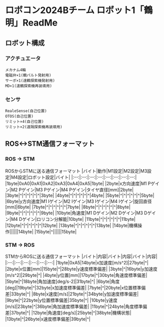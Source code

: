# ロボコン2024Bチーム ロボット1「鶴明」ReadMe
## ロボット構成
### アクチュエータ
    メカナム4輪
    電磁弁×1(鶴パルト発射用)
    サーボ×1(遠鶴探索機発射用)
    MD×1(遠鶴探索機再装填用)
### センサ
    RealeSense(自己位置)
    OTOS(自己位置)
    リミット×4(自己位置)
    リミット×2(遠隔探索機再装填用)
## ROS<->STM通信フォーマット
### ROS -> STM　　
ROSからSTMに送る通信フォーマット
|バイト|動作|M1設定|M2設定|M3設定|M4設定|ロボット設定|バイト|
|:--:|:--:|:--:|:--:|:--:|:--:|:--:|:--:|
|1byte|0xA0|0xA1|0xA2|0xA3|0xA4|0xA5|1byte|
|2byte|x方向速度|M1 Pゲイン|M2 Pゲイン|M3 Pゲイン|M4 Pゲイン|タイヤ直径[mm]|2byte|
|3byte|^|^|^|^|^|^|3byte|
|4byte|^|^|^|^|^|^|4byte|
|5byte|^|^|^|^|^|^|5byte|
|6byte|y方向速度|M1 Iゲイン|M2 Iゲイン|M3 Iゲイン|M4 Iゲイン|旋回直径[mm]|6byte|
|7byte|^|^|^|^|^|^|7byte|
|8byte|^|^|^|^|^|^|8byte|
|9byte|^|^|^|^|^|^|9byte|
|10byte|角速度|M1 Dゲイン|M2 Dゲイン|M3 Dゲイン|M4 Dゲイン|ロリコン分解能|10byte|
|11byte|^|^|^|^|^|^|11byte|
|12byte|^|^|^|^|^|^|12byte|
|13byte|^|^|^|^|^|^|13byte|
|14byte|機構操作||||||14byte|
|15byte|^||||||15byte|

### STM -> ROS
STMからROSに送る通信フォーマット
|バイト|内容|バイト|内容|バイト|内容|
|:--:|:--:|:--:|:--:|:--:|:--:|
|1byte|0xA5|14byte|x加速度[m/s^2]|27byte|^|
|2byte|x位置[mm]|15byte|^|28byte|y速度標準偏差|
|3byte|^|16byte|y加速度[m/s^2]|29byte|^|
|4byte|y位置[mm]|17byte|^|30byte|角速度標準偏差|
|5byte|^|18byte|角加速度[deg/s-2]|31byte|^|
|6byte|角度[deg]|19byte|^|32byte|x加速度標準偏差|
|7byte|^|20byte|x位置標準偏差|33byte|^|
|8byte|x速度[m/s]|21byte|^|34byte|y加速度標準偏差|
|9byte|^|22byte|y位置標準偏差|35byte|^|
|10byte|y速度[m/s]|23byte|^|36byte|角加速度標準偏差|
|11byte|^|24byte|角度標準偏差|37byte|^|
|12byte|角速度[deg/s]|25byte|^|38byte|機構状態|
|13byte|^|26byte|x速度標準偏差|39byte|^|
